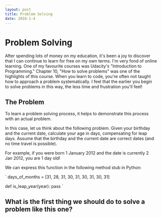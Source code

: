 ```yaml
---
layout: post
title: Problem Solving
date: 2018-1-4
---
```


# Problem Solving

After spending lots of money on my education, it's been a joy to discover that I can continue to learn for free on my own 
terms. I'm very fond of online learning. One of my favourite courses was Udacity's "Introduction to Programming." Chapter 10, 
"How to solve problems" was one of the highlights of this course. When you learn to code, you're often not taught how to 
approach a problem systematically. I feel that the earlier you begin to solve problems in this way, the less time and
frustration you'll feel!

## The Problem

To learn a problem solving process, it helps to demonstrate this process with an actual problem.

In this case, let us think about the following problem. Given your birthday and the current date, calculate your age in
days, compensating for leap days. Assume that the birthday and the current date are correct dates (and no time travel 
is possible).

For example, if you were born 1 January 2012 and the date is currently 2 Jan 2012, you are 1 day old!

We can express this function in the following method stub in Python:

`
days_of_months = [31, 28, 31, 30, 31, 30, 31, 30, 31]

def is_leap_year(year):
    pass
`

## What is the first thing we should do to solve a problem like this one?

